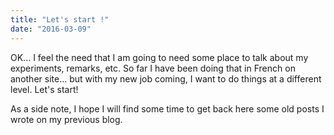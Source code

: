 ```yaml
---
title: "Let's start !"
date: "2016-03-09"
---
```


OK... I feel the need that I am going to need some place to talk about my experiments, remarks, etc. So far I have been doing that in French on another site... but with my new job coming, I want to do things at a different level. Let's start!

As a side note, I hope I will find some time to get back here some old posts I wrote on my previous blog.
